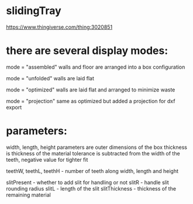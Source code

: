 # slidingTray
https://www.thingiverse.com/thing:3020851

# there are several display modes:
mode = "assembled"
walls and floor are arranged into a box configuration

mode = "unfolded"
walls are laid flat

mode = "optimized"
walls are laid flat and arranged to minimize waste

mode = "projection"
same as optimized but added a projection for dxf export

# parameters:
width, length, height parameters are outer dimensions of the box
thickness is thickness of the material
tolerance is subtracted from the width of the teeth, negative value for tighter fit

teethW, teethL, teethH - number of teeth along width, length and height

slitPresent - whether to add slit for handling or not
slitR - handle slit rounding radius
slitL - length of the slit
slitThickness - thickness of the remaining material
